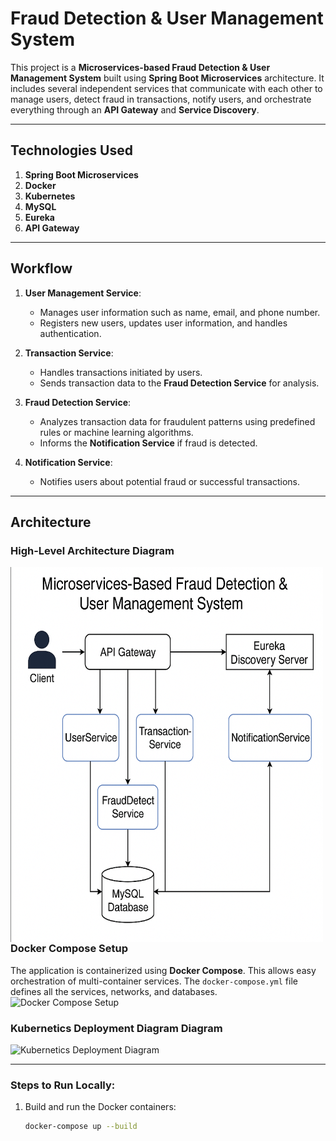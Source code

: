 # Fraud Detection & User Management System

This project is a **Microservices-based Fraud Detection & User Management System** built using **Spring Boot Microservices** architecture. It includes several independent services that communicate with each other to manage users, detect fraud in transactions, notify users, and orchestrate everything through an **API Gateway** and **Service Discovery**.

---

## Technologies Used

1. **Spring Boot Microservices**
2. **Docker**
3. **Kubernetes**
4. **MySQL**
5. **Eureka**
6. **API Gateway**

---

## Workflow

1. **User Management Service**: 
   - Manages user information such as name, email, and phone number.
   - Registers new users, updates user information, and handles authentication.

2. **Transaction Service**: 
   - Handles transactions initiated by users.
   - Sends transaction data to the **Fraud Detection Service** for analysis.

3. **Fraud Detection Service**:
   - Analyzes transaction data for fraudulent patterns using predefined rules or machine learning algorithms.
   - Informs the **Notification Service** if fraud is detected.

4. **Notification Service**: 
   - Notifies users about potential fraud or successful transactions.

---

## Architecture

### High-Level Architecture Diagram
<img src="imgs/1.png" alt="High-Level Architecture" width="500" height="600" align="left" />


### Docker Compose Setup
The application is containerized using **Docker Compose**. This allows easy orchestration of multi-container services. The `docker-compose.yml` file defines all the services, networks, and databases.
![Docker Compose Setup](link_to_your_image_2)

### Kubernetics Deployment Diagram Diagram

![Kubernetics Deployment Diagram](link_to_your_image_1)


---

### Steps to Run Locally:

1. Build and run the Docker containers:
   ```bash
   docker-compose up --build
